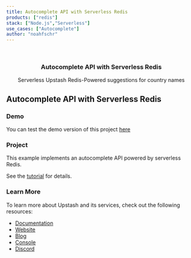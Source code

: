 ```yaml
---
title: Autocomplete API with Serverless Redis
products: ["redis"]
stack: ["Node.js","Serverless"]
use_cases: ["Autocomplete"]
author: "noahfschr"
---
```



<br />
<div align="center">


  <h3 align="center">Autocomplete API with Serverless Redis</h3>

  <p align="center">
    Serverless Upstash Redis-Powered suggestions for country names

  </p>
</div>


## Autocomplete API with Serverless Redis

### Demo

You can test the demo version of this project [here](https://auto-complete-example.vercel.app/)

### Project

This example implements an autocomplete API powered by serverless Redis.

See the [tutorial](https://docs.upstash.com/tutorials/auto_complete_with_serverless_redis) for details.

### Learn More

To learn more about Upstash and its services, check out the following resources:

- [Documentation](https://docs.upstash.com)
- [Website](https://upstash.com)
- [Blog](https://upstash.com/blog)
- [Console](https://console.upstash.com)
- [Discord](https://upstash.com/discord)
